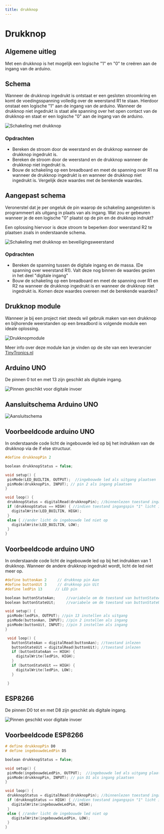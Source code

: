 ```yaml
---
title: drukknop
---
```


# Drukknop
## Algemene uitleg

Met een drukknop is het mogelijk een logische "1" en "0" te creëren aan de ingang van de arduino.

## Schema

Wanneer de drukknop ingedrukt is ontstaat er een gesloten stroomkring en komt de voedingsspanning volledig over de weerstand R1 te staan. Hierdoor onstaat een logische "1" aan de ingang van de arduino.
Wanneer de drukknop niet ingedrukt is staat alle spanning over het open contact van de drukknop en staat er een logische "0" aan de ingang van de arduino.

![Schakeling met drukknop](./assets/digitale_invoer1.png)

### Opdrachten
 * Bereken de stroom door de weerstand en de drukknop wanneer de drukknop ingedrukt is.
 * Bereken de stroom door de weerstand en de drukknop wanneer de drukknop niet ingedrukt is.
 * Bouw de schakeling op een breadboard en meet de spanning over R1 na wanneer de drukknop ingedrukt is en wanneer de drukknop niet ingedrukt is. Vergelijk deze waardes met de berekende waardes.

 ## Aangepast schema

 Veronerstel dat je per ongeluk de pin waarop de schakeling aangesloten is programmeert als uitgang in plaats van als ingang. Wat zou er gebeuren wanneer je de een logische "0" plaatst op de pin en de drukknop indrukt?

 Een oplossing hiervoor is deze stroom te beperken door weerstand R2 te plaatsen zoals in onderstaande schema.

![Schakeling met drukknop en beveiligingsweerstand](./assets/digitale_invoer2.png)

### Opdrachten
 * Bereken de spanning tussen de digitale ingang en de massa. (De spanning over weerstand R1). Valt deze nog binnen de waardes gezien in het deel "digitale ingang"
 * Bouw de schakeling op een breadboard en meet de spanning over R1 en R2 na wanneer de drukknop ingedrukt is en wanneer de drukknop niet ingedrukt is. Komen deze waardes overeen met de berekende waardes?

 ## Drukknop module
 
Wanneer je bij een project niet steeds wil gebruik maken van een drukknop en bijhorende weerstanden op een breadbord is volgende module een ideale oplossing.


![Drukknopmodule](./assets/drukknopModule.png)

Meer info over deze module kan je vinden op de site van een leverancier [TinyTronics.nl](https://www.tinytronics.nl/shop/nl/schakelaars/manuele-schakelaars/drukknoppen-en-schakelaars/robotdyn-drukknop-module-blauw)

## Arduino UNO

De pinnen 0 tot en met 13 zijn geschikt als digitale ingang.

![Pinnen geschikt voor digitale invoer](./assets/digitale_invoer.png)

## Aansluitschema Arduino UNO

![Aansluitschema](./assets/drukknopUNO.png)

 ## Voorbeeldcode arduino UNO

In onderstaande code licht de ingebouwde led op bij het indrukken van de drukknop via de if else structuur.

 ```cpp
#define drukknopPin 2

boolean drukknopStatus = false;

void setup() {
  pinMode(LED_BUILTIN, OUTPUT);  //ingebouwde led als uitgang plaatsen
  pinMode(drukknopPin, INPUT); // pin 2 als ingang plaatsen
}

void loop() {
  drukknopStatus = digitalRead(drukknopPin); //binnenlezen toestand ingang
  if (drukknopStatus == HIGH) { //indien toestand ingangspin "1" licht ingebouwde led op
    digitalWrite(LED_BUILTIN, HIGH);
  }
  else { //ander licht de ingebouwde led niet op
    digitalWrite(LED_BUILTIN, LOW);
  }
}
```

## Voorbeeldcode arduino UNO

In onderstaande code licht de ingebouwde led op bij het indrukken van 1 drukknop. Wanneer de andere drukknop ingedrukt wordt, licht de led niet meer op.

 ```cpp
#define buttonAan 2     // drukknop pin Aan
#define buttonUit 3     // drukknop pin Uit
#define ledPin 13      // LED pin

boolean buttonStateAan;     //variabele om de toestand van buttonStateAan te bewaren
boolean buttonStateUit;     //variabele om de toestand van buttonStateUit te bewaren

void setup() {
  pinMode(ledPin, OUTPUT); //pin 13 instellen als uitgang
  pinMode(buttonAan, INPUT); //pin 2 instellen als ingang
  pinMode(buttonUit, INPUT); //pin 3 instellen als ingang
}

  void loop() {
    buttonStateAan = digitalRead(buttonAan); //toestand inlezen
    buttonStateUit = digitalRead(buttonUit); //toestand inlezen
    if (buttonStateAan == HIGH) {
      digitalWrite(ledPin, HIGH);
    }
    if (buttonStateUit == HIGH) {
      digitalWrite(ledPin, LOW);
    }

  }
```

## ESP8266

De pinnen D0 tot en met D8 zijn geschikt als digitale ingang.

![Pinnen geschikt voor digitale invoer](./assets/ESP8266Pinlayout.jpg)

 ## Voorbeeldcode ESP8266

 ```cpp
# define drukknopPin D0
# define ingebouwdeLedPin D5

boolean drukknopStatus = false;

void setup() {
  pinMode(ingebouwdeLedPin, OUTPUT);  //ingebouwde led als uitgang plaatsen
  pinMode(drukknopPin, INPUT); // pin D1 als ingang plaatsen
}

void loop() {
  drukknopStatus = digitalRead(drukknopPin); //binnenlezen toestand ingang
  if (drukknopStatus == HIGH) { //indien toestand ingangspin "1" licht ingebouwde led op
    digitalWrite(ingebouwdeLedPin, HIGH);
  }
  else { //ander licht de ingebouwde led niet op
    digitalWrite(ingebouwdeLedPin, LOW);
  }
}
```